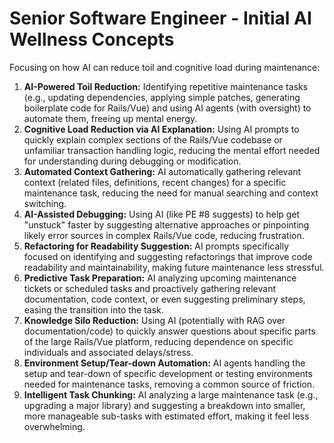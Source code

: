 # Senior Software Engineer - Initial AI Wellness Concepts

Focusing on how AI can reduce toil and cognitive load during maintenance:

1.  **AI-Powered Toil Reduction:** Identifying repetitive maintenance tasks (e.g., updating dependencies, applying simple patches, generating boilerplate code for Rails/Vue) and using AI agents (with oversight) to automate them, freeing up mental energy.
2.  **Cognitive Load Reduction via AI Explanation:** Using AI prompts to quickly explain complex sections of the Rails/Vue codebase or unfamiliar transaction handling logic, reducing the mental effort needed for understanding during debugging or modification.
3.  **Automated Context Gathering:** AI automatically gathering relevant context (related files, definitions, recent changes) for a specific maintenance task, reducing the need for manual searching and context switching.
4.  **AI-Assisted Debugging:** Using AI (like PE #8 suggests) to help get "unstuck" faster by suggesting alternative approaches or pinpointing likely error sources in complex Rails/Vue code, reducing frustration.
5.  **Refactoring for Readability Suggestion:** AI prompts specifically focused on identifying and suggesting refactorings that improve code readability and maintainability, making future maintenance less stressful.
6.  **Predictive Task Preparation:** AI analyzing upcoming maintenance tickets or scheduled tasks and proactively gathering relevant documentation, code context, or even suggesting preliminary steps, easing the transition into the task.
7.  **Knowledge Silo Reduction:** Using AI (potentially with RAG over documentation/code) to quickly answer questions about specific parts of the large Rails/Vue platform, reducing dependence on specific individuals and associated delays/stress.
8.  **Environment Setup/Tear-down Automation:** AI agents handling the setup and tear-down of specific development or testing environments needed for maintenance tasks, removing a common source of friction.
9.  **Intelligent Task Chunking:** AI analyzing a large maintenance task (e.g., upgrading a major library) and suggesting a breakdown into smaller, more manageable sub-tasks with estimated effort, making it feel less overwhelming. 